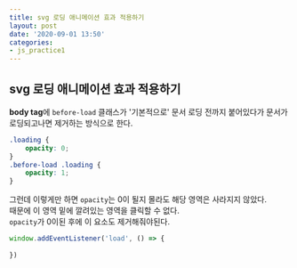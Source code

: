 ```yaml
---
title: svg 로딩 애니메이션 효과 적용하기
layout: post
date: '2020-09-01 13:50'
categories:
- js_practice1
---
```


## svg 로딩 애니메이션 효과 적용하기

**body tag**에 `before-load` 클래스가 '기본적으로' 문서 로딩 전까지 붙어있다가 문서가 로딩되고나면 제거하는 방식으로 한다.

```css
.loading {
    opacity: 0;
}
.before-load .loading {
    opacity: 1;
}
```

그런데 이렇게만 하면 `opacity`는 0이 될지 몰라도 해당 영역은 사라지지 않았다.  
때문에 이 영역 밑에 깔려있는 영역을 클릭할 수 없다.  
`opacity`가 0이된 후에 이 요소도 제거해줘야된다.

```javascript
window.addEventListener('load', () => {
    
})
```